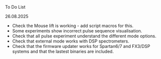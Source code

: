 To Do List



26.08.2025



* Check the Mouse lift is working - add script macros for this.
* Some experiments show incorrect pulse sequence visualisation.
* Check that all pulse experiment understand the different mode options.
* Check that external mode works with DSP spectrometers.
* Check that the firmware updater works for Spartan6/7 and FX3/DSP systems and that the lastest binaries are included.
